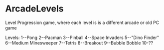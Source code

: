 # ArcadeLevels
Level Progression game, where each level is is a different arcade or old PC game

Levels:
1--Pong
2--Pacman
3--Pinball
4--Space Invaders
5--"Dino Finder"
6--Medium Minesweeper
7--Tetris
8--Breakout
9--Bubble Bobble
10-??
